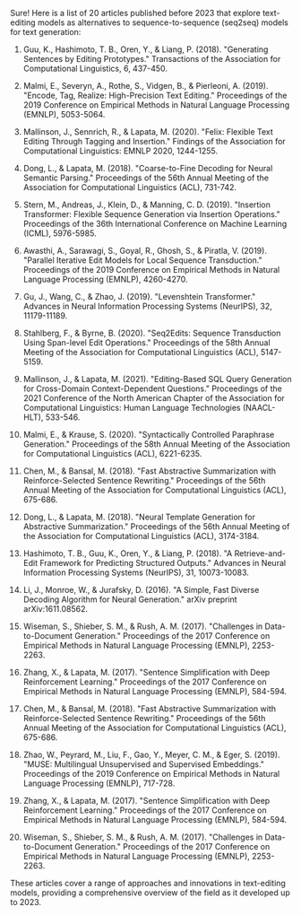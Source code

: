 Sure! Here is a list of 20 articles published before 2023 that explore text-editing models as alternatives to sequence-to-sequence (seq2seq) models for text generation:

1. Guu, K., Hashimoto, T. B., Oren, Y., & Liang, P. (2018). "Generating Sentences by Editing Prototypes." Transactions of the Association for Computational Linguistics, 6, 437-450.

2. Malmi, E., Severyn, A., Rothe, S., Vidgen, B., & Pierleoni, A. (2019). "Encode, Tag, Realize: High-Precision Text Editing." Proceedings of the 2019 Conference on Empirical Methods in Natural Language Processing (EMNLP), 5053-5064.

3. Mallinson, J., Sennrich, R., & Lapata, M. (2020). "Felix: Flexible Text Editing Through Tagging and Insertion." Findings of the Association for Computational Linguistics: EMNLP 2020, 1244-1255.

4. Dong, L., & Lapata, M. (2018). "Coarse-to-Fine Decoding for Neural Semantic Parsing." Proceedings of the 56th Annual Meeting of the Association for Computational Linguistics (ACL), 731-742.

5. Stern, M., Andreas, J., Klein, D., & Manning, C. D. (2019). "Insertion Transformer: Flexible Sequence Generation via Insertion Operations." Proceedings of the 36th International Conference on Machine Learning (ICML), 5976-5985.

6. Awasthi, A., Sarawagi, S., Goyal, R., Ghosh, S., & Piratla, V. (2019). "Parallel Iterative Edit Models for Local Sequence Transduction." Proceedings of the 2019 Conference on Empirical Methods in Natural Language Processing (EMNLP), 4260-4270.

7. Gu, J., Wang, C., & Zhao, J. (2019). "Levenshtein Transformer." Advances in Neural Information Processing Systems (NeurIPS), 32, 11179-11189.

8. Stahlberg, F., & Byrne, B. (2020). "Seq2Edits: Sequence Transduction Using Span-level Edit Operations." Proceedings of the 58th Annual Meeting of the Association for Computational Linguistics (ACL), 5147-5159.

9. Mallinson, J., & Lapata, M. (2021). "Editing-Based SQL Query Generation for Cross-Domain Context-Dependent Questions." Proceedings of the 2021 Conference of the North American Chapter of the Association for Computational Linguistics: Human Language Technologies (NAACL-HLT), 533-546.

10. Malmi, E., & Krause, S. (2020). "Syntactically Controlled Paraphrase Generation." Proceedings of the 58th Annual Meeting of the Association for Computational Linguistics (ACL), 6221-6235.

11. Chen, M., & Bansal, M. (2018). "Fast Abstractive Summarization with Reinforce-Selected Sentence Rewriting." Proceedings of the 56th Annual Meeting of the Association for Computational Linguistics (ACL), 675-686.

12. Dong, L., & Lapata, M. (2018). "Neural Template Generation for Abstractive Summarization." Proceedings of the 56th Annual Meeting of the Association for Computational Linguistics (ACL), 3174-3184.

13. Hashimoto, T. B., Guu, K., Oren, Y., & Liang, P. (2018). "A Retrieve-and-Edit Framework for Predicting Structured Outputs." Advances in Neural Information Processing Systems (NeurIPS), 31, 10073-10083.

14. Li, J., Monroe, W., & Jurafsky, D. (2016). "A Simple, Fast Diverse Decoding Algorithm for Neural Generation." arXiv preprint arXiv:1611.08562.

15. Wiseman, S., Shieber, S. M., & Rush, A. M. (2017). "Challenges in Data-to-Document Generation." Proceedings of the 2017 Conference on Empirical Methods in Natural Language Processing (EMNLP), 2253-2263.

16. Zhang, X., & Lapata, M. (2017). "Sentence Simplification with Deep Reinforcement Learning." Proceedings of the 2017 Conference on Empirical Methods in Natural Language Processing (EMNLP), 584-594.

17. Chen, M., & Bansal, M. (2018). "Fast Abstractive Summarization with Reinforce-Selected Sentence Rewriting." Proceedings of the 56th Annual Meeting of the Association for Computational Linguistics (ACL), 675-686.

18. Zhao, W., Peyrard, M., Liu, F., Gao, Y., Meyer, C. M., & Eger, S. (2019). "MUSE: Multilingual Unsupervised and Supervised Embeddings." Proceedings of the 2019 Conference on Empirical Methods in Natural Language Processing (EMNLP), 717-728.

19. Zhang, X., & Lapata, M. (2017). "Sentence Simplification with Deep Reinforcement Learning." Proceedings of the 2017 Conference on Empirical Methods in Natural Language Processing (EMNLP), 584-594.

20. Wiseman, S., Shieber, S. M., & Rush, A. M. (2017). "Challenges in Data-to-Document Generation." Proceedings of the 2017 Conference on Empirical Methods in Natural Language Processing (EMNLP), 2253-2263.

These articles cover a range of approaches and innovations in text-editing models, providing a comprehensive overview of the field as it developed up to 2023.